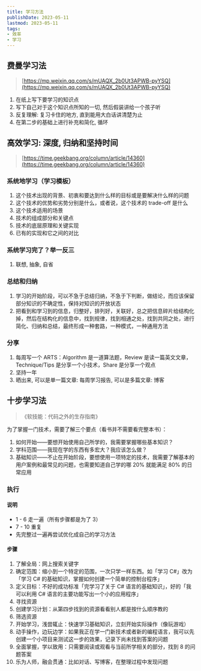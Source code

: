 ```yaml
---
title: 学习方法
publishDate: 2023-05-11
lastmod: 2023-05-11
tags:
- 效率
- 学习
---
```


## 费曼学习法

> [https://mp.weixin.qq.com/s/mUAQX_2b0Ut3APWB-pyYSQ](https://mp.weixin.qq.com/s/mUAQX_2b0Ut3APWB-pyYSQ)

1. 在纸上写下要学习的知识点
2. 写下自己对于这个知识点所知的一切, 然后假装讲给一个孩子听
3. 反复理解: 复习卡住的地方, 直到能用大白话讲清楚为止
4. 在第二步的基础上进行补充和简化, 循环

## 高效学习: 深度, 归纳和坚持时间

> [https://time.geekbang.org/column/article/14360](https://time.geekbang.org/column/article/14360)

### 系统地学习（学习模板）

1. 这个技术出现的背景、初衷和要达到什么样的目标或是要解决什么样的问题
2. 这个技术的优势和劣势分别是什么，或者说，这个技术的 trade-off 是什么
3. 这个技术适用的场景
4. 技术的组成部分和关键点
5. 技术的底层原理和关键实现
6. 已有的实现和它之间的对比

### 系统学习完了？举一反三

1. 联想, 抽象, 自省

### 总结和归纳

1. 学习的开始阶段，可以不急于总结归纳，不急于下判断，做结论，而应该保留部分知识的不确定性，保持对知识的开放状态
2. 把看到和学习到的信息，归整好，排列好，关联好，总之把信息碎片给结构化掉，然后在结构化的信息中，找到规律，找到相通之处，找到共同之处，进行简化、归纳和总结，最终形成一种套路，一种模式，一种通用方法

### 分享

1. 每周写一个 ARTS：Algorithm 是一道算法题，Review 是读一篇英文文章，Technique/Tips 是分享一个小技术，Share 是分享一个观点
2. 坚持一年
3. 晒出来, 可以是单一篇文章: 每周学习报告, 可以是多篇文章: 博客

## 十步学习法

> 《软技能：代码之外的生存指南》

为了掌握一门技术，需要了解三个要点（看书并不需要看完整本书）：

1. 如何开始——要想开始使用自己所学的，我需要掌握哪些基本知识？
2. 学科范围——我现在学的东西有多宏大？我应该怎么做？
3. 基础知识——不止在开始阶段，要想使用一项特定的技术，我需要了解基本的用户案例和最常见的问题，也需要知道自己学的哪 20% 就能满足 80% 的日常应用

### 执行

#### 说明

- 1 - 6 走一遍（所有步骤都是为了 3）
- 7 - 10 重复
- 先完整过一遍再尝试优化成自己的学习方法

#### 步骤

1. 了解全局：网上搜索关键字
2. 确定范围：缩小到一个特定的范围，一次只学一样东西。如「学习 C#」改为「学习 C# 的基础知识，掌握如何创建一个简单的控制台程序」
3. 定义目标：不好的成功标准「完学习了关于 C# 语言的基础知识」，好的「我可以利用 C# 语言的主要功能写出一个小的应用程序」
4. 寻找资源
5. 创建学习计划：从第四步找到的资源看看别人都是按什么顺序教的
6. 筛选资源
7. 开始学习，浅尝辄止：快速学习基础知识，立刻开始实际操作（像玩游戏）
8. 动手操作，边玩边学：如果我正在学一门新技术或者新的编程语言，我可以先创建一个小项目来测试这一步的效果，记录下尚未找到答案的问题
9. 全面掌握，学以致用：只需要阅读或观看与当前所学相关的部分，找到 8 的问题答案
10. 乐为人师，融会贯通：比如对话、写博客，在整理过程中发现问题
